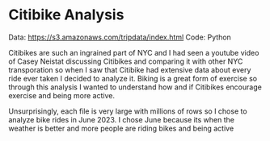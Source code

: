 # Citibike Analysis
Data: https://s3.amazonaws.com/tripdata/index.html
Code: Python

Citibikes are such an ingrained part of NYC and I had seen a youtube video of Casey Neistat discussing Citibikes and comparing it with other NYC transporation so when I saw that Citibike had extensive data about every ride ever taken I decided to analyze it. Biking is a great form of exercise so through this analysis I wanted to understand how and if Citibikes encourage exercise and being more active.

Unsurprisingly, each file is very large with millions of rows so I chose to analyze bike rides in June 2023. I chose June because its when the weather is better and more people are riding bikes and being active

